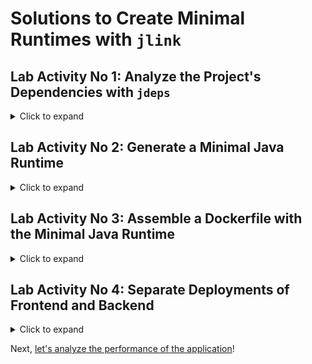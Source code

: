 # Solutions to Create Minimal Runtimes with `jlink`

## **Lab Activity No 1**: Analyze the Project's Dependencies with `jdeps`

<details>
<summary>Click to expand</summary>

After running:
```shell
# unix/macOS specific command
jdeps --class-path '../lib/*' --ignore-missing-deps --print-module-deps --multi-release 25 out/

# Windows specific commands
jdeps --class-path '..\lib\*' --ignore-missing-deps --print-module-deps --multi-release 25 out/
```

the output should be:

```shell
java.base,java.net.http,java.sql,jdk.httpserver
```
</details>

## **Lab Activity No 2**: Generate a Minimal Java Runtime

<details>
<summary>Click to expand</summary>

Final `jlink` command should look like:

```shell
jlink --add-modules java.base,java.net.http,java.sql,jdk.httpserver --no-man-pages --no-header-files --compress=zip-9 --output javaruntime
```
</details>

## **Lab Activity No 3**: Assemble a Dockerfile with the Minimal Java Runtime


<details>
<summary>Click to expand</summary>

```dockerfile
# Define your base image
FROM container-registry.oracle.com/java/openjdk:25-oraclelinux9 as jre-build

RUN $JAVA_HOME/bin/jlink \
--add-modules jdk.compiler,java.base,java.net.http,java.sql,jdk.httpserver \
--no-man-pages \
--no-header-files \
--compress=zip-9 \
--output javaruntime

# Define your base image
FROM oraclelinux:9-slim

ENV JAVA_HOME /usr/java/openjdk-25
ENV PATH $JAVA_HOME/bin:$PATH
COPY --from=jre-build /javaruntime $JAVA_HOME

WORKDIR app

# Continue with your application deployment
COPY ./lib /app/lib
COPY ./D_bday_jlink/src/main /app

RUN groupadd -r appuser && useradd -r -g appuser appuser
USER appuser

ENV JDK_JAVA_OPTIONS "--enable-preview"

ENTRYPOINT java --class-path 'lib/*' java/eu/ammbra/bday/Organizer.java "./resources/store/events.json" 8081
```
</details>

## **Lab Activity No 4**: Separate Deployments of Frontend and Backend

<details>
<summary>Click to expand</summary>

The final `Dockerfile.web` looks as following:

```dockerfile
# Step 1: Build the custom Java runtime
FROM container-registry.oracle.com/java/openjdk:23-oraclelinux9 as jre-build

RUN $JAVA_HOME/bin/jlink \
--add-modules jdk.compiler,jdk.httpserver \
--no-man-pages \
--no-header-files \
--compress=zip-9 \
--output javaruntime

# Step 2: Create the runtime environment
FROM oraclelinux:9-slim

# Set Java environment variables
ENV JAVA_HOME /usr/java/openjdk-23
ENV PATH $JAVA_HOME/bin:$PATH

# Copy the custom Java runtime from the first stage
COPY --from=jre-build /javaruntime $JAVA_HOME

# Set the working directory
WORKDIR /web

# Copy static files into the container
COPY ./static /web

# Create a non-root user and switch to it
RUN groupadd -r appuser && useradd -r -g appuser appuser && chown -R appuser:appuser /web
USER appuser

# Expose the HTTP port
EXPOSE 8002

# Start jwebserver with proper settings
ENTRYPOINT jwebserver --port 8002 --directory /web -b 0.0.0.0
```
</details>

Next, [let's analyze the performance of the application](../E_bday_jfr/README.md)!

